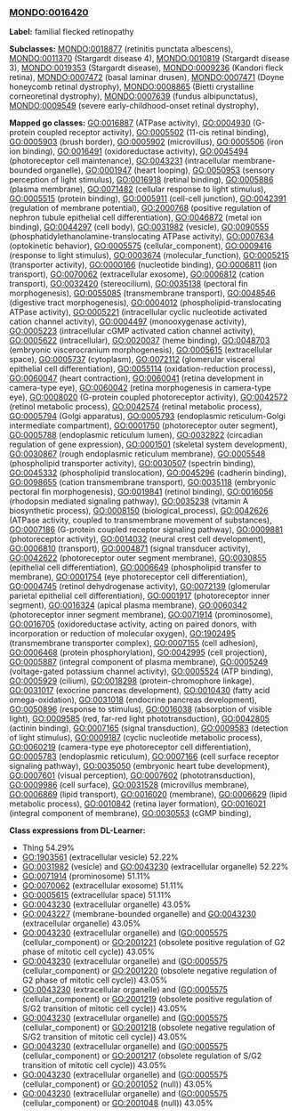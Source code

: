 
### [MONDO:0016420](http://purl.obolibrary.org/obo/MONDO_0016420)
**Label:** familial flecked retinopathy

**Subclasses:** [MONDO:0018877](http://purl.obolibrary.org/obo/MONDO_0018877) (retinitis punctata albescens), [MONDO:0011370](http://purl.obolibrary.org/obo/MONDO_0011370) (Stargardt disease 4), [MONDO:0010819](http://purl.obolibrary.org/obo/MONDO_0010819) (Stargardt disease 3), [MONDO:0019353](http://purl.obolibrary.org/obo/MONDO_0019353) (Stargardt disease), [MONDO:0009236](http://purl.obolibrary.org/obo/MONDO_0009236) (Kandori fleck retina), [MONDO:0007472](http://purl.obolibrary.org/obo/MONDO_0007472) (basal laminar drusen), [MONDO:0007471](http://purl.obolibrary.org/obo/MONDO_0007471) (Doyne honeycomb retinal dystrophy), [MONDO:0008865](http://purl.obolibrary.org/obo/MONDO_0008865) (Bietti crystalline corneoretinal dystrophy), [MONDO:0007639](http://purl.obolibrary.org/obo/MONDO_0007639) (fundus albipunctatus), [MONDO:0009549](http://purl.obolibrary.org/obo/MONDO_0009549) (severe early-childhood-onset retinal dystrophy), 

**Mapped go classes:** [GO:0016887](http://purl.obolibrary.org/obo/GO_0016887) (ATPase activity), [GO:0004930](http://purl.obolibrary.org/obo/GO_0004930) (G-protein coupled receptor activity), [GO:0005502](http://purl.obolibrary.org/obo/GO_0005502) (11-cis retinal binding), [GO:0005903](http://purl.obolibrary.org/obo/GO_0005903) (brush border), [GO:0005902](http://purl.obolibrary.org/obo/GO_0005902) (microvillus), [GO:0005506](http://purl.obolibrary.org/obo/GO_0005506) (iron ion binding), [GO:0016491](http://purl.obolibrary.org/obo/GO_0016491) (oxidoreductase activity), [GO:0045494](http://purl.obolibrary.org/obo/GO_0045494) (photoreceptor cell maintenance), [GO:0043231](http://purl.obolibrary.org/obo/GO_0043231) (intracellular membrane-bounded organelle), [GO:0001947](http://purl.obolibrary.org/obo/GO_0001947) (heart looping), [GO:0050953](http://purl.obolibrary.org/obo/GO_0050953) (sensory perception of light stimulus), [GO:0016918](http://purl.obolibrary.org/obo/GO_0016918) (retinal binding), [GO:0005886](http://purl.obolibrary.org/obo/GO_0005886) (plasma membrane), [GO:0071482](http://purl.obolibrary.org/obo/GO_0071482) (cellular response to light stimulus), [GO:0005515](http://purl.obolibrary.org/obo/GO_0005515) (protein binding), [GO:0005911](http://purl.obolibrary.org/obo/GO_0005911) (cell-cell junction), [GO:0042391](http://purl.obolibrary.org/obo/GO_0042391) (regulation of membrane potential), [GO:2000768](http://purl.obolibrary.org/obo/GO_2000768) (positive regulation of nephron tubule epithelial cell differentiation), [GO:0046872](http://purl.obolibrary.org/obo/GO_0046872) (metal ion binding), [GO:0044297](http://purl.obolibrary.org/obo/GO_0044297) (cell body), [GO:0031982](http://purl.obolibrary.org/obo/GO_0031982) (vesicle), [GO:0090555](http://purl.obolibrary.org/obo/GO_0090555) (phosphatidylethanolamine-translocating ATPase activity), [GO:0007634](http://purl.obolibrary.org/obo/GO_0007634) (optokinetic behavior), [GO:0005575](http://purl.obolibrary.org/obo/GO_0005575) (cellular_component), [GO:0009416](http://purl.obolibrary.org/obo/GO_0009416) (response to light stimulus), [GO:0003674](http://purl.obolibrary.org/obo/GO_0003674) (molecular_function), [GO:0005215](http://purl.obolibrary.org/obo/GO_0005215) (transporter activity), [GO:0000166](http://purl.obolibrary.org/obo/GO_0000166) (nucleotide binding), [GO:0006811](http://purl.obolibrary.org/obo/GO_0006811) (ion transport), [GO:0070062](http://purl.obolibrary.org/obo/GO_0070062) (extracellular exosome), [GO:0006812](http://purl.obolibrary.org/obo/GO_0006812) (cation transport), [GO:0032420](http://purl.obolibrary.org/obo/GO_0032420) (stereocilium), [GO:0035138](http://purl.obolibrary.org/obo/GO_0035138) (pectoral fin morphogenesis), [GO:0055085](http://purl.obolibrary.org/obo/GO_0055085) (transmembrane transport), [GO:0048546](http://purl.obolibrary.org/obo/GO_0048546) (digestive tract morphogenesis), [GO:0004012](http://purl.obolibrary.org/obo/GO_0004012) (phospholipid-translocating ATPase activity), [GO:0005221](http://purl.obolibrary.org/obo/GO_0005221) (intracellular cyclic nucleotide activated cation channel activity), [GO:0004497](http://purl.obolibrary.org/obo/GO_0004497) (monooxygenase activity), [GO:0005223](http://purl.obolibrary.org/obo/GO_0005223) (intracellular cGMP activated cation channel activity), [GO:0005622](http://purl.obolibrary.org/obo/GO_0005622) (intracellular), [GO:0020037](http://purl.obolibrary.org/obo/GO_0020037) (heme binding), [GO:0048703](http://purl.obolibrary.org/obo/GO_0048703) (embryonic viscerocranium morphogenesis), [GO:0005615](http://purl.obolibrary.org/obo/GO_0005615) (extracellular space), [GO:0005737](http://purl.obolibrary.org/obo/GO_0005737) (cytoplasm), [GO:0072112](http://purl.obolibrary.org/obo/GO_0072112) (glomerular visceral epithelial cell differentiation), [GO:0055114](http://purl.obolibrary.org/obo/GO_0055114) (oxidation-reduction process), [GO:0060047](http://purl.obolibrary.org/obo/GO_0060047) (heart contraction), [GO:0060041](http://purl.obolibrary.org/obo/GO_0060041) (retina development in camera-type eye), [GO:0060042](http://purl.obolibrary.org/obo/GO_0060042) (retina morphogenesis in camera-type eye), [GO:0008020](http://purl.obolibrary.org/obo/GO_0008020) (G-protein coupled photoreceptor activity), [GO:0042572](http://purl.obolibrary.org/obo/GO_0042572) (retinol metabolic process), [GO:0042574](http://purl.obolibrary.org/obo/GO_0042574) (retinal metabolic process), [GO:0005794](http://purl.obolibrary.org/obo/GO_0005794) (Golgi apparatus), [GO:0005793](http://purl.obolibrary.org/obo/GO_0005793) (endoplasmic reticulum-Golgi intermediate compartment), [GO:0001750](http://purl.obolibrary.org/obo/GO_0001750) (photoreceptor outer segment), [GO:0005788](http://purl.obolibrary.org/obo/GO_0005788) (endoplasmic reticulum lumen), [GO:0032922](http://purl.obolibrary.org/obo/GO_0032922) (circadian regulation of gene expression), [GO:0001501](http://purl.obolibrary.org/obo/GO_0001501) (skeletal system development), [GO:0030867](http://purl.obolibrary.org/obo/GO_0030867) (rough endoplasmic reticulum membrane), [GO:0005548](http://purl.obolibrary.org/obo/GO_0005548) (phospholipid transporter activity), [GO:0030507](http://purl.obolibrary.org/obo/GO_0030507) (spectrin binding), [GO:0045332](http://purl.obolibrary.org/obo/GO_0045332) (phospholipid translocation), [GO:0045296](http://purl.obolibrary.org/obo/GO_0045296) (cadherin binding), [GO:0098655](http://purl.obolibrary.org/obo/GO_0098655) (cation transmembrane transport), [GO:0035118](http://purl.obolibrary.org/obo/GO_0035118) (embryonic pectoral fin morphogenesis), [GO:0019841](http://purl.obolibrary.org/obo/GO_0019841) (retinol binding), [GO:0016056](http://purl.obolibrary.org/obo/GO_0016056) (rhodopsin mediated signaling pathway), [GO:0035238](http://purl.obolibrary.org/obo/GO_0035238) (vitamin A biosynthetic process), [GO:0008150](http://purl.obolibrary.org/obo/GO_0008150) (biological_process), [GO:0042626](http://purl.obolibrary.org/obo/GO_0042626) (ATPase activity, coupled to transmembrane movement of substances), [GO:0007186](http://purl.obolibrary.org/obo/GO_0007186) (G-protein coupled receptor signaling pathway), [GO:0009881](http://purl.obolibrary.org/obo/GO_0009881) (photoreceptor activity), [GO:0014032](http://purl.obolibrary.org/obo/GO_0014032) (neural crest cell development), [GO:0006810](http://purl.obolibrary.org/obo/GO_0006810) (transport), [GO:0004871](http://purl.obolibrary.org/obo/GO_0004871) (signal transducer activity), [GO:0042622](http://purl.obolibrary.org/obo/GO_0042622) (photoreceptor outer segment membrane), [GO:0030855](http://purl.obolibrary.org/obo/GO_0030855) (epithelial cell differentiation), [GO:0006649](http://purl.obolibrary.org/obo/GO_0006649) (phospholipid transfer to membrane), [GO:0001754](http://purl.obolibrary.org/obo/GO_0001754) (eye photoreceptor cell differentiation), [GO:0004745](http://purl.obolibrary.org/obo/GO_0004745) (retinol dehydrogenase activity), [GO:0072139](http://purl.obolibrary.org/obo/GO_0072139) (glomerular parietal epithelial cell differentiation), [GO:0001917](http://purl.obolibrary.org/obo/GO_0001917) (photoreceptor inner segment), [GO:0016324](http://purl.obolibrary.org/obo/GO_0016324) (apical plasma membrane), [GO:0060342](http://purl.obolibrary.org/obo/GO_0060342) (photoreceptor inner segment membrane), [GO:0071914](http://purl.obolibrary.org/obo/GO_0071914) (prominosome), [GO:0016705](http://purl.obolibrary.org/obo/GO_0016705) (oxidoreductase activity, acting on paired donors, with incorporation or reduction of molecular oxygen), [GO:1902495](http://purl.obolibrary.org/obo/GO_1902495) (transmembrane transporter complex), [GO:0007155](http://purl.obolibrary.org/obo/GO_0007155) (cell adhesion), [GO:0006468](http://purl.obolibrary.org/obo/GO_0006468) (protein phosphorylation), [GO:0042995](http://purl.obolibrary.org/obo/GO_0042995) (cell projection), [GO:0005887](http://purl.obolibrary.org/obo/GO_0005887) (integral component of plasma membrane), [GO:0005249](http://purl.obolibrary.org/obo/GO_0005249) (voltage-gated potassium channel activity), [GO:0005524](http://purl.obolibrary.org/obo/GO_0005524) (ATP binding), [GO:0005929](http://purl.obolibrary.org/obo/GO_0005929) (cilium), [GO:0018298](http://purl.obolibrary.org/obo/GO_0018298) (protein-chromophore linkage), [GO:0031017](http://purl.obolibrary.org/obo/GO_0031017) (exocrine pancreas development), [GO:0010430](http://purl.obolibrary.org/obo/GO_0010430) (fatty acid omega-oxidation), [GO:0031018](http://purl.obolibrary.org/obo/GO_0031018) (endocrine pancreas development), [GO:0050896](http://purl.obolibrary.org/obo/GO_0050896) (response to stimulus), [GO:0016038](http://purl.obolibrary.org/obo/GO_0016038) (absorption of visible light), [GO:0009585](http://purl.obolibrary.org/obo/GO_0009585) (red, far-red light phototransduction), [GO:0042805](http://purl.obolibrary.org/obo/GO_0042805) (actinin binding), [GO:0007165](http://purl.obolibrary.org/obo/GO_0007165) (signal transduction), [GO:0009583](http://purl.obolibrary.org/obo/GO_0009583) (detection of light stimulus), [GO:0009187](http://purl.obolibrary.org/obo/GO_0009187) (cyclic nucleotide metabolic process), [GO:0060219](http://purl.obolibrary.org/obo/GO_0060219) (camera-type eye photoreceptor cell differentiation), [GO:0005783](http://purl.obolibrary.org/obo/GO_0005783) (endoplasmic reticulum), [GO:0007166](http://purl.obolibrary.org/obo/GO_0007166) (cell surface receptor signaling pathway), [GO:0035050](http://purl.obolibrary.org/obo/GO_0035050) (embryonic heart tube development), [GO:0007601](http://purl.obolibrary.org/obo/GO_0007601) (visual perception), [GO:0007602](http://purl.obolibrary.org/obo/GO_0007602) (phototransduction), [GO:0009986](http://purl.obolibrary.org/obo/GO_0009986) (cell surface), [GO:0031528](http://purl.obolibrary.org/obo/GO_0031528) (microvillus membrane), [GO:0006869](http://purl.obolibrary.org/obo/GO_0006869) (lipid transport), [GO:0016020](http://purl.obolibrary.org/obo/GO_0016020) (membrane), [GO:0006629](http://purl.obolibrary.org/obo/GO_0006629) (lipid metabolic process), [GO:0010842](http://purl.obolibrary.org/obo/GO_0010842) (retina layer formation), [GO:0016021](http://purl.obolibrary.org/obo/GO_0016021) (integral component of membrane), [GO:0030553](http://purl.obolibrary.org/obo/GO_0030553) (cGMP binding), 

**Class expressions from DL-Learner:**

- Thing 54.29%
- [GO:1903561](http://purl.obolibrary.org/obo/GO_1903561) (extracellular vesicle) 52.22%
- [GO:0031982](http://purl.obolibrary.org/obo/GO_0031982) (vesicle) and [GO:0043230](http://purl.obolibrary.org/obo/GO_0043230) (extracellular organelle) 52.22%
- [GO:0071914](http://purl.obolibrary.org/obo/GO_0071914) (prominosome) 51.11%
- [GO:0070062](http://purl.obolibrary.org/obo/GO_0070062) (extracellular exosome) 51.11%
- [GO:0005615](http://purl.obolibrary.org/obo/GO_0005615) (extracellular space) 51.11%
- [GO:0043230](http://purl.obolibrary.org/obo/GO_0043230) (extracellular organelle) 43.05%
- [GO:0043227](http://purl.obolibrary.org/obo/GO_0043227) (membrane-bounded organelle) and [GO:0043230](http://purl.obolibrary.org/obo/GO_0043230) (extracellular organelle) 43.05%
- [GO:0043230](http://purl.obolibrary.org/obo/GO_0043230) (extracellular organelle) and ([GO:0005575](http://purl.obolibrary.org/obo/GO_0005575) (cellular_component) or [GO:2001221](http://purl.obolibrary.org/obo/GO_2001221) (obsolete positive regulation of G2 phase of mitotic cell cycle)) 43.05%
- [GO:0043230](http://purl.obolibrary.org/obo/GO_0043230) (extracellular organelle) and ([GO:0005575](http://purl.obolibrary.org/obo/GO_0005575) (cellular_component) or [GO:2001220](http://purl.obolibrary.org/obo/GO_2001220) (obsolete negative regulation of G2 phase of mitotic cell cycle)) 43.05%
- [GO:0043230](http://purl.obolibrary.org/obo/GO_0043230) (extracellular organelle) and ([GO:0005575](http://purl.obolibrary.org/obo/GO_0005575) (cellular_component) or [GO:2001219](http://purl.obolibrary.org/obo/GO_2001219) (obsolete positive regulation of S/G2 transition of mitotic cell cycle)) 43.05%
- [GO:0043230](http://purl.obolibrary.org/obo/GO_0043230) (extracellular organelle) and ([GO:0005575](http://purl.obolibrary.org/obo/GO_0005575) (cellular_component) or [GO:2001218](http://purl.obolibrary.org/obo/GO_2001218) (obsolete negative regulation of S/G2 transition of mitotic cell cycle)) 43.05%
- [GO:0043230](http://purl.obolibrary.org/obo/GO_0043230) (extracellular organelle) and ([GO:0005575](http://purl.obolibrary.org/obo/GO_0005575) (cellular_component) or [GO:2001217](http://purl.obolibrary.org/obo/GO_2001217) (obsolete regulation of S/G2 transition of mitotic cell cycle)) 43.05%
- [GO:0043230](http://purl.obolibrary.org/obo/GO_0043230) (extracellular organelle) and ([GO:0005575](http://purl.obolibrary.org/obo/GO_0005575) (cellular_component) or [GO:2001052](http://purl.obolibrary.org/obo/GO_2001052) (null)) 43.05%
- [GO:0043230](http://purl.obolibrary.org/obo/GO_0043230) (extracellular organelle) and ([GO:0005575](http://purl.obolibrary.org/obo/GO_0005575) (cellular_component) or [GO:2001048](http://purl.obolibrary.org/obo/GO_2001048) (null)) 43.05%


